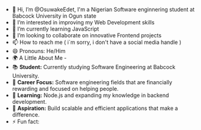 - 👋 Hi, I’m @OsuwakeEdet, I'm a Nigerian Software enginnering student at Babcock University in Ogun state
- 👀 I’m interested in improving my Web Development skills 
- 🌱 I’m currently learning JavaScript
- 💞️ I’m looking to collaborate on innovative Frontend projects
- 📫 How to reach me ( i`m sorry, i don't have a social media handle ) 
- 😄 Pronouns: He/Him
- 🌍 A Little About Me -
- 📚 **Student:** Currently studying Software Engineering at Babcock University.  
- 💼 **Career Focus:** Software engineering fields that are financially rewarding and focused on helping people.  
- 🌱 **Learning:** Node.js and expanding my knowledge in backend development.  
- 🎯 **Aspiration:** Build scalable and efficient applications that make a difference.  
- ⚡ Fun fact: 

<!---
OsuwakeEdet/OsuwakeEdet is a ✨ special ✨ repository because its `README.md` (this file) appears on your GitHub profile.
You can click the Preview link to take a look at your changes.
--->
